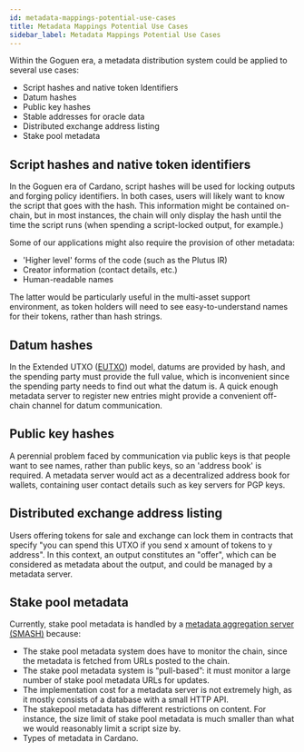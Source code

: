 ```yaml
---
id: metadata-mappings-potential-use-cases
title: Metadata Mappings Potential Use Cases
sidebar_label: Metadata Mappings Potential Use Cases
---
```


Within the Goguen era, a metadata distribution system could be applied to several use cases:

* Script hashes and native token Identifiers
* Datum hashes
* Public key hashes
* Stable addresses for oracle data
* Distributed exchange address listing
* Stake pool metadata

## Script hashes and native token identifiers

In the Goguen era of Cardano, script hashes will be used for locking outputs and forging policy identifiers. In both cases, users will likely want to know the script that goes with the hash. This information might be contained on-chain, but in most instances, the chain will only display the hash until the time the script runs (when spending a script-locked output, for example.)

Some of our applications might also require the provision of other metadata:

* 'Higher level' forms of the code (such as the Plutus IR)
* Creator information (contact details, etc.)
* Human-readable names

The latter would be particularly useful in the multi-asset support environment, as token holders will need to see easy-to-understand names for their tokens, rather than hash strings.

## Datum hashes

In the Extended UTXO ([EUTXO](https://iohk.io/en/blog/posts/2021/03/11/cardanos-extended-utxo-accounting-model/)) model, datums are provided by hash, and the spending party must provide the full value, which is inconvenient since the spending party needs to find out what the datum is. A quick enough metadata server to register new entries might provide a convenient off-chain channel for datum communication.

## Public key hashes

A perennial problem faced by communication via public keys is that people want to see names, rather than public keys, so an 'address book' is required. A metadata server would act as a decentralized address book for wallets, containing user contact details such as key servers for PGP keys.

## Distributed exchange address listing

Users offering tokens for sale and exchange can lock them in contracts that specify "you can spend this UTXO if you send x amount of tokens to y address". In this context, an output constitutes an "offer", which can be considered as metadata about the output, and could be managed by a metadata server.

## Stake pool metadata

Currently, stake pool metadata is handled by a [metadata aggregation server (SMASH)](https://docs.cardano.org/en/latest/explore-cardano/cardano-architecture-overview/smash-handbook.html) because:

* The stake pool metadata system does have to monitor the chain, since the metadata is fetched from URLs posted to the chain.
* The stake pool metadata system is “pull-based”: it must monitor a large number of stake pool metadata URLs for updates.
* The implementation cost for a metadata server is not extremely high, as it mostly consists of a database with a small HTTP API.
* The stakepool metadata has different restrictions on content. For instance, the size limit of stake pool metadata is much smaller than what we would reasonably limit a script size by.
* Types of metadata in Cardano.
